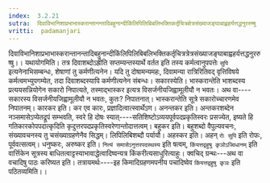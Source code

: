 ```yaml
---
index:  3.2.21
sutra:  दिवाविभानिशाप्रभाभास्करान्तानन्तादिबहुनान्दीकिंलिपिलिबिबलिभक्तिकर्तृचित्रक्षेत्रसंख्याजङ्घाबाह्वहर्यत्तद्धनुररुष्षु
vritti:  padamanjari
---
```


दिवाविभानिशाप्रभाभास्करान्तानन्तादिबहुनान्दीकिंलिपिलिबिबलिभक्तिकर्तृचित्रत्रेत्रसंख्याजङ्घाबाह्वहर्यत्तद्धनुररुष्षु।। यथायोगमिति। तत्र दिवाशब्दोऽह्रीति सप्तम्यन्तस्यार्थे वर्तत इति तस्य कर्मत्वानुपपत्तेः `सुपि` इत्यनेनाभिसम्बन्धः, शेषाणां तु कर्मणीत्यनेन। यदि तु दोषामन्यमहः, दिवामन्या रात्रिरितिवद् वृत्तिविषये कर्मत्वमभ्युपगम्येत, तदा दिवाशब्दस्यापि कर्मणीत्यनेन संबन्धः। सकारस्येति। भास्करान्तेति भाशब्दस्य प्रत्ययसन्नियोगेन सकारो निपात्यते, तस्माद्भास्कर इत्यत्र विसर्जनीयजिह्वामूलीयौ न भवतः। अथ वा----सकारस्य विसर्जनीयजिह्वामूलीयौ न भवतः, कुतः? निपातनात्। भास्करान्तेति सूत्रे सकारोच्चारणमेव निपातनम्। कारकर इति। कर एव कारः, प्रज्ञादित्वात्स्वार्थेऽण। अनन्तकर इति। अन्तकरशब्देन नञ्समासेऽप्येतद्रूपं सम्भवति, स्वरे हि दोषः स्यात्----सतिशिष्टोऽव्ययपूर्वपदप्रकृतिस्वरः प्रसज्येत, इष्यते हि गतिकारकोपपदात्कृदिति कृदुत्तरपदप्रकृतिस्वरेणान्तोदात्तत्वम्। बहुकर इति। बहुशब्दो वैपुल्यवचनः, संख्यावचनस्य तु चसंख्याग्रहणेनैव सिद्धम्। लिपिलिबिशब्दौ पर्यायौ। अहस्कर इति। अहन् `रोः सुपि` इति रोफः, पूर्ववत्सत्वम्। धनुष्करः, अरुष्कर इति।
`नित्यं समासेऽनुत्तरपदस्थस्य` इति षत्वम्, `किंयत्तद्वहुषु कृञोऽज्विधानम्` इति वार्त्तिकेन सूत्रस्य बाधितत्वाट्टस्याभावाद्धेत्वादिष्वन्यत्र किंकरीत्यसाधुरित्याहुः। क्वचिद् ग्रन्थः---अथ वा वचादिषु पाठः करिष्यत इति। तत्रायमर्थः----इह किमादिग्रहणमपनीय पचादिष्वेव `किंयत्तद्वहुषु कृञः` इति पठितव्यमिति।।
